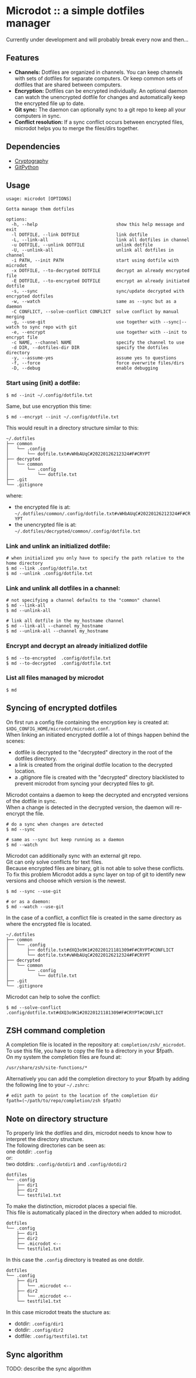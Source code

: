# Microdot :: a simple dotfiles manager

Currently under development and will probably break every now and then...

## Features
- **Channels:** Dotfiles are organized in channels. You can keep channels with sets of dotfiles for separate computers. Or keep common sets of dotfiles that are shared between computers.  
- **Encryption:** Dotfiles can be encrypted individually. An optional daemon can watch the unencrypted dotfile for changes and automatically keep the encrypted file up to date.
- **Git sync:** The daemon can optionally sync to a git repo to keep all your computers in sync.
- **Conflict resolution:** If a sync conflict occurs between encrypted files, microdot helps you to merge the files/dirs together.

## Dependencies
- [Cryptography](https://cryptography.io)
- [GitPython](https://github.com/gitpython-developers/GitPython)

## Usage

    usage: microdot [OPTIONS]

    Gotta manage them dotfiles

    options:
      -h, --help                              show this help message and exit
      -l DOTFILE, --link DOTFILE              link dotfile
      -L, --link-all                          link all dotfiles in channel
      -u DOTFILE, --unlink DOTFILE            unlink dotfile
      -U, --unlink-all                        unlink all dotfiles in channel
      -i PATH, --init PATH                    start using dotfile with microdot
      -x DOTFILE, --to-decrypted DOTFILE      decrypt an already encrypted file
      -E DOTFILE, --to-encrypted DOTFILE      encrypt an already initiated dotfile
      -s, --sync                              sync/update decrypted with encrypted dotfiles
      -w, --watch                             same as --sync but as a daemon
      -C CONFLICT, --solve-conflict CONFLICT  solve conflict by manual merging
      -g, --use-git                           use together with --sync|--watch to sync repo with git
      -e, --encrypt                           use together with --init to encrypt file
      -c NAME, --channel NAME                 specify the channel to use
      -d DIR, --dotfiles-dir DIR              specify the dotfiles directory
      -y, --assume-yes                        assume yes to questions
      -f, --force                             force overwrite files/dirs
      -D, --debug                             enable debugging

### Start using (init) a dotfile:

    $ md --init ~/.config/dotfile.txt

Same, but use encryption this time:

    $ md --encrypt --init ~/.config/dotfile.txt

This would result in a directory structure similar to this:

    ~/.dotfiles
    ├── common
    │   └── .config
    │       └── dotfile.txt#vWHbAUqC#20220126212324#F#CRYPT
    ├── decrypted
    │   └── common
    │       └── .config
    │           └── dotfile.txt
    ├── .git
    └── .gitignore

where: 

- the encrypted file is at: ```~/.dotfiles/common/.config/dotfile.txt#vWHbAUqC#20220126212324#F#CRYPT```
- the unencrypted file is at: ```~/.dotfiles/decrypted/common/.config/dotfile.txt```

### Link and unlink an initialized dotfile:

    # when initialized you only have to specify the path relative to the home directory
    $ md --link .config/dotfile.txt
    $ md --unlink .config/dotfile.txt

### Link and unlink all dotfiles in a channel:

    # not specifying a channel defaults to the "common" channel
    $ md --link-all
    $ md --unlink-all

    # link all dotfile in the my_hostname channel
    $ md --link-all --channel my_hostname
    $ md --unlink-all --channel my_hostname

### Encrypt and decrypt an already initialized dotfile

    $ md --to-encrypted  .config/dotfile.txt
    $ md --to-decrypted  .config/dotfile.txt

### List all files managed by microdot

    $ md

## Syncing of encrypted dotfiles
On first run a config file containing the encryption key is created at: ```$XDG_CONFIG_HOME/microdot/microdot.conf```.  
When linking an initiated encrypted dotfile a lot of things happen behind the scenes:

- dotfile is decrypted to the "decrypted" directory in the root of the dotfiles directory.
- a link is created from the original dotfile location to the decrypted location.
- a .gitignore file is created with the "decrypted" directory blacklisted to prevent microdot from syncing your decrypted files to git.

Microdot contains a daemon to keep the decrypted and encrypted versions of the dotfile in sync.  
When a change is detected in the decrypted version, the daemon will re-encrypt the file.  

    # do a sync when changes are detected
    $ md --sync

    # same as --sync but keep running as a daemon
    $ md --watch

Microdot can additionally sync with an external git repo.  
Git can only solve conflicts for text files.  
Because encrypted files are binary, git is not able to solve these conflicts.  
To fix this problem Microdot adds a sync layer on top of git to identify new versions and choose which version is the newest.  

    $ md --sync --use-git

    # or as a daemon:
    $ md --watch --use-git

In the case of a conflict, a conflict file is created in the same directory as where the encrypted file is located.  

    ~/.dotfiles
    ├── common
    │   └── .config
    │       ├── dotfile.txt#dXQ3o9K1#20220121181309#F#CRYPT#CONFLICT
    │       └── dotfile.txt#vWHbAUqC#20220126212324#F#CRYPT
    ├── decrypted
    │   └── common
    │       └── .config
    │           └── dotfile.txt
    ├── .git
    └── .gitignore

Microdot can help to solve the conflict:

    $ md --solve-conflict .config/dotfile.txt#dXQ3o9K1#20220121181309#F#CRYPT#CONFLICT

## ZSH command completion
A completion file is located in the repository at: `completion/zsh/_microdot`.  
To use this file, you have to copy the file to a directory in your $fpath.  
On my system the completion files are found at:

    /usr/share/zsh/site-functions/*

Alternatively you can add the completion directory to your $fpath by adding the following line to your `~/.zshrc`:

    # edit path to point to the location of the completion dir
    fpath=(~/path/to/repo/completion/zsh $fpath)


## Note on directory structure
To properly link the dotfiles and dirs, microdot  needs to know how to interpret the directory structure.  
The following directories can be seen as:  
one dotdir: `.config`  
or:  
two dotdirs: `.config/dotdir1` and `.config/dotdir2`

    dotfiles
    └── .config
        ├── dir1
        ├── dir2
        └── testfile1.txt

To make the distinction, microdot places a special file.  
This file is automatically placed in the directory when added to microdot.  

    dotfiles
    └── .config
        ├── dir1
        ├── dir2
        ├── .microdot <--
        └── testfile1.txt

In this case the `.config` directory is treated as one dotdir.  

    dotfiles
    └── .config
        ├── dir1
        │   └── .microdot <--
        ├── dir2
        │   └── .microdot <--
        └── testfile1.txt

In this case microdot treats the stucture as:

- dotdir: `.config/dir1`
- dotdir: `.config/dir2`
- dotfile: `.config/testfile1.txt`


## Sync algorithm
TODO: describe the sync algorithm
